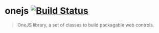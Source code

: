 # onejs [![Build Status](https://travis-ci.org/dzearing/onejs.png?branch=master)](https://travis-ci.org/dzearing/onejs)

> OneJS library, a set of classes to build packagable web controls.

